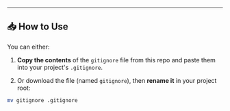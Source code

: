 ---

## 📥 How to Use

You can either:

1. **Copy the contents** of the `gitignore` file from this repo
   and paste them into your project's `.gitignore`.

2. Or download the file (named `gitignore`), then **rename it** in your project root:
```bash
mv gitignore .gitignore
